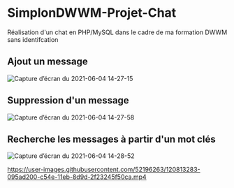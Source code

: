# SimplonDWWM-Projet-Chat
Réalisation d'un chat en PHP/MySQL dans le cadre de ma formation DWWM sans identifcation 

## Ajout un message
![Capture d’écran du 2021-06-04 14-27-15](https://user-images.githubusercontent.com/52196263/120804932-7a49bc00-c545-11eb-8b8d-28089b6ab4a0.png)

## Suppression d'un message
![Capture d’écran du 2021-06-04 14-27-58](https://user-images.githubusercontent.com/52196263/120804935-7ae25280-c545-11eb-83d2-6efce3dd7b03.png)

## Recherche les messages à partir d'un mot clés
![Capture d’écran du 2021-06-04 14-28-52](https://user-images.githubusercontent.com/52196263/120804938-7b7ae900-c545-11eb-9c6c-0b89584feb09.png)


https://user-images.githubusercontent.com/52196263/120813283-095ad200-c54e-11eb-8d9d-2f23245f50ca.mp4
